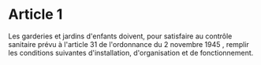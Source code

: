 # Article 1

Les garderies et jardins d'enfants doivent, pour satisfaire au contrôle sanitaire prévu à l'article 31 de l'ordonnance du 2 novembre 1945 , remplir les conditions suivantes d'installation, d'organisation et de fonctionnement.
